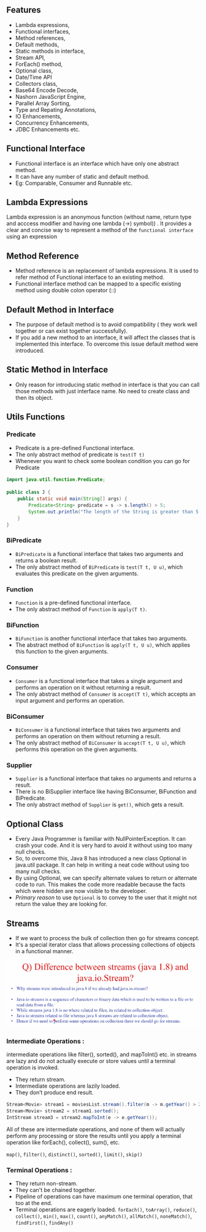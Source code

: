 ## Features
- Lambda expressions,
-  Functional interfaces,
-  Method references,
-  Default methods,
-  Static methods in interface,
-  Stream API,
-  ForEach() method,
-  Optional class,
-  Date/Time API
-  Collectors class,
-  Base64 Encode Decode,
-  Nashorn JavaScript Engine,
-  Parallel Array Sorting,
-  Type and Repating Annotations,
-  IO Enhancements,
-  Concurrency Enhancements,
-  JDBC Enhancements etc.

## Functional Interface
- Functional interface is an interface which have only one abstract method.
- It can have any number of static and default method.
- Eg: Comparable, Consumer and Runnable etc.

## Lambda Expressions
Lambda expression is an anonymous function (without name, return type and acccess modifier
and having one lambda (->) symbol)) . It provides a clear and concise way to represent a method of the `functional interface` using an expression

## Method Reference
- Method reference is an replacement of lambda expressions. It is used to refer method of Functional interface to an existing method.
- Functional interface method can be mapped to a specific existing method using double colon operator (::)

## Default Method in Interface
- The purpose of default method is to avoid compatibility ( they work well together or can exist together successfully). 
- If you add a new method to an interface, it will affect the classes that is implemented this interface. To overcome this issue default method were introduced.

## Static Method in Interface
- Only reason for introducing static method in interface is that you can call those methods with just interface name. No need to create class and then its object.

## Utils Functions
### Predicate
- Predicate is a pre-defined Functional interface.
- The only abstract method of predicate is `test(T t)`
- Whenever you want to check some boolean condition you can go for Predicate
```java
import java.util.function.Predicate;

public class J {
    public static void main(String[] args) {
        Predicate<String> predicate = s -> s.length() > 5;
        System.out.println("The length of the String is greater than 5: " + predicate.test("Java Language"));
    }
}
```
### BiPredicate
- `BiPredicate` is a functional interface that takes two arguments and returns a boolean result.
- The only abstract method of `BiPredicate` is `test(T t, U u)`, which evaluates this predicate on the given arguments.


### Function
- `Function` is a pre-defined functional interface.
- The only abstract method of `Function` is `apply(T t)`.

### BiFunction
- `BiFunction` is another functional interface that takes two arguments.
- The abstract method of `BiFunction` is `apply(T t, U u)`, which applies this function to the given arguments.

### Consumer
- `Consumer` is a functional interface that takes a single argument and performs an operation on it without returning a result.
- The only abstract method of `Consumer` is `accept(T t)`, which accepts an input argument and performs an operation.

### BiConsumer
- `BiConsumer` is a functional interface that takes two arguments and performs an operation on them without returning a result.
- The only abstract method of `BiConsumer` is `accept(T t, U u)`, which performs this operation on the given arguments.

### Supplier
- `Supplier` is a functional interface that takes no arguments and returns a result.
- There is no BiSupplier interface like having BiConsumer, BiFunction and BiPredicate.
- The only abstract method of `Supplier` is `get()`, which gets a result.

## Optional Class
- Every Java Programmer is familiar with NullPointerException. It can crash your code. And it is very hard to avoid it without using too many null checks. 
- So, to overcome this, Java 8 has introduced a new class Optional in java.util package. It can help in writing a neat code without using too many null checks. 
- By using Optional, we can specify alternate values to return or alternate code to run. This makes the code more readable because the facts which were hidden are now visible to the developer.
- *Primary reason* to use `Optional` is to convey to the user that it might not return the value they are looking for.


## Streams

- If we want to process the bulk of collection then go for streams concept.
- It's a special iterator class that allows processing collections of objects in a functional manner.

![img.png](img.png)

### Intermediate Operations :
intermediate operations like filter(), sorted(), and mapToInt() etc. in streams are lazy and do not 
actually execute or store values until a terminal operation is invoked.
- They return stream.
- Intermediate operations are lazily loaded.
- They don’t produce end result.

```java
Stream<Movie> stream1 = moviesList.stream().filter(m -> m.getYear() > 2017);
Stream<Movie> stream2 = stream1.sorted();
IntStream stream3 = stream2.mapToInt(e -> e.getYear());
```
All of these are intermediate operations, and none of them will actually perform any processing or store the results until you apply a terminal operation like forEach(), collect(), sum(), etc.

`map()`, `filter()`, `distinct()`, `sorted()`, `limit()`, `skip()`

### Terminal Operations :
- They return non-stream.
- They can't be chained together.
- Pipeline of operations can have maximum one terminal operation, that too at the end.
- Terminal operations are eagerly loaded.
`forEach()`, `toArray()`, `reduce()`, `collect()`, `min()`, `max()`, `count()`, 
`anyMatch()`, `allMatch()`, `noneMatch()`, `findFirst()`, `findAny()`

